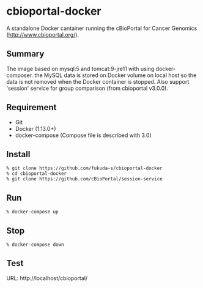 # cbioportal-docker

A standalone Docker cantainer running the cBioPortal for Cancer Genomics (http://www.cbioportal.org/).

## Summary
The image based on mysql:5 and tomcat:9-jre11 with using docker-composer. the MySQL data is stored on Docker volume on local host so the data is not removed when the Docker container is stopped.
Also support 'session' service for group comparison (from cbioportal v3.0.0).

## Requirement

 - Git
 - Docker (1.13.0+)
 - docker-compose (Compose file is described with 3.0)

## Install

	% git clone https://github.com/fukuda-s/cbioportal-docker
	% cd cbioportal-docker
	% git clone https://github.com/cBioPortal/session-service

## Run

	% docker-compose up

## Stop

	% docker-compose down

## Test

URL: http://localhost/cbioportal/
